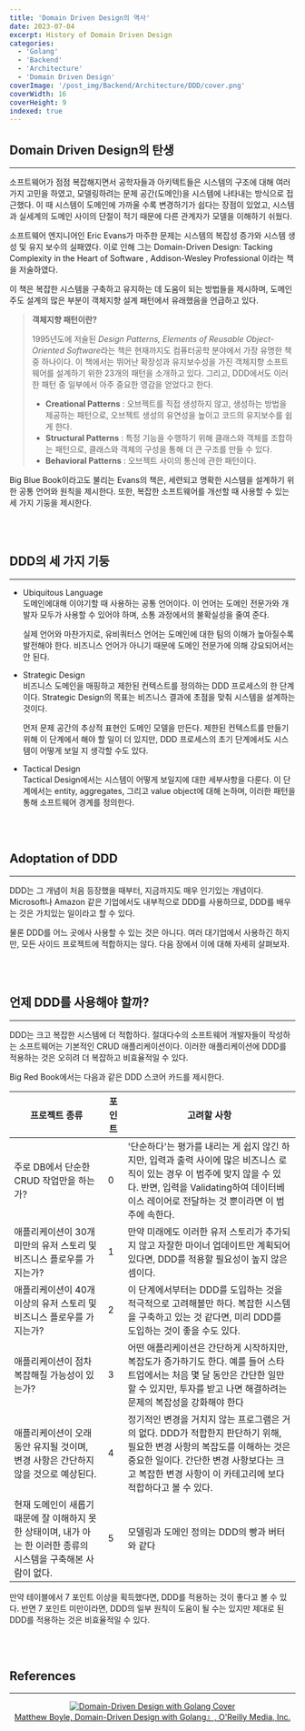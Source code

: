 ```yaml
---
title: 'Domain Driven Design의 역사'
date: 2023-07-04
excerpt: History of Domain Driven Design
categories:
  - 'Golang'
  - 'Backend'
  - 'Architecture'
  - 'Domain Driven Design'
coverImage: '/post_img/Backend/Architecture/DDD/cover.png'
coverWidth: 16
coverHeight: 9
indexed: true
---
```


## Domain Driven Design의 탄생

---

소프트웨어가 점점 복잡해지면서 공학자들과 아키텍트들은 시스템의 구조에 대해 여러 가지 고민을 하였고,
모델링하려는 문제 공간(도메인)을 시스템에 나타내는 방식으로 접근했다.
이 때 시스템이 도메인에 가까울 수록 변경하기가 쉽다는 장점이 있었고, 시스템과 실세계의 도메인 사이의 단절이 적기 때문에 다른 관계자가 모델을 이해하기 쉬웠다.

소프트웨어 엔지니어인 Eric Evans가 마주한 문제는 시스템의 복잡성 증가와 시스템 생성 및 유지 보수의 실패였다.
이로 인해 그는 Domain-Driven Design: Tacking Complexity in the Heart of Software , Addison-Wesley Professional 이라는 책을 저술하였다.

이 책은 복잡한 시스템을 구축하고 유지하는 데 도움이 되는 방법들을 제시하며, 도메인 주도 설계의 많은 부분이 객체지향 설계 패턴에서 유래했음을 언급하고 있다.

> **객체지향 패턴이란?**
>
> 1995년도에 저술된 *Design Patterns, Elements of Reusable Object-Oriented Software*라는 책은 현재까지도 컴퓨터공학 분야에서 가장 유명한 책 중 하나이다.
> 이 책에서는 뛰어난 확장성과 유지보수성을 가진 객체지향 소프트웨어를 설계하기 위한 23개의 패턴을 소개하고 있다.
> 그리고, DDD에서도 이러한 패턴 중 일부에서 아주 중요한 영감을 얻었다고 한다.
>
> - **Creational Patterns** : 오브젝트를 직접 생성하지 않고, 생성하는 방법을 제공하는 패턴으로, 오브젝트 생성의 유연성을 높이고 코드의 유지보수를 쉽게 한다.
> - **Structural Patterns** : 특정 기능을 수행하기 위해 클래스와 객체를 조합하는 패턴으로, 클래스와 객체의 구성을 통해 더 큰 구조를 만들 수 있다.
> - **Behavioral Patterns** : 오브젝트 사이의 통신에 관한 패턴이다.

Big Blue Book이라고도 불리는 Evans의 책은, 세련되고 명확한 시스템을 설계하기 위한 공통 언어와 원칙을 제시한다.
또한, 복잡한 소프트웨어를 개선할 때 사용할 수 있는 세 가지 기둥을 제시한다.

<br><br>

## DDD의 세 가지 기둥

---

- Ubiquitous Language  
  도메인에대해 이야기할 때 사용하는 공통 언어이다.
  이 언어는 도메인 전문가와 개발자 모두가 사용할 수 있어야 하며, 소통 과정에서의 불확실성을 줄여 준다.

  실제 언어와 마찬가지로, 유비쿼터스 언어는 도메인에 대한 팀의 이해가 높아질수록 발전해야 한다.
  비즈니스 언어가 아니기 때문에 도메인 전문가에 의해 강요되어서는 안 된다.

- Strategic Design  
  비즈니스 도메인을 매핑하고 제한된 컨텍스트를 정의하는 DDD 프로세스의 한 단계이다.
  Strategic Design의 목표는 비즈니스 결과에 초점을 맞춰 시스템을 설계하는 것이다.

  먼저 문제 공간의 추상적 표현인 도메인 모델을 만든다.
  제한된 컨텍스트를 만들기 위해 이 단계에서 해야 할 일이 더 있지만,
  DDD 프로세스의 초기 단계에서도 시스템이 어떻게 보일 지 생각할 수도 있다.

- Tactical Design  
  Tactical Design에서는 시스템이 어떻게 보일지에 대한 세부사항을 다룬다.
  이 단계에서는 entity, aggregates, 그리고 value object에 대해 논하며,
  이러한 패턴을 통해 소프트웨어 경계를 정의한다.

<br><br>

## Adoptation of DDD

---

DDD는 그 개념이 처음 등장했을 때부터, 지금까지도 매우 인기있는 개념이다.
Microsoft나 Amazon 같은 기업에서도 내부적으로 DDD를 사용하므로, DDD를 배우는 것은 가치있는 일이라고 할 수 있다.

물론 DDD를 어느 곳에사 사용할 수 있는 것은 아니다.
여러 대기업에서 사용하긴 하지만, 모든 사이드 프로젝트에 적합하지는 않다.
다음 장에서 이에 대해 자세히 살펴보자.

<br><br>

## 언제 DDD를 사용해야 할까?

---

DDD는 크고 복잡한 시스템에 더 적합하다.
절대다수의 소프트웨어 개발자들이 작성하는 소프트웨어는 기본적인 CRUD 애플리케이션이다.
이러한 애플리케이션에 DDD를 적용하는 것은 오히려 더 복잡하고 비효율적일 수 있다.

Big Red Book에서는 다음과 같은 DDD 스코어 카드를 제시한다.

| 프로젝트 종류                                                                                                    | 포인트 | 고려할 사항                                                                                                                                                                                                                       |
| ---------------------------------------------------------------------------------------------------------------- | ------ | --------------------------------------------------------------------------------------------------------------------------------------------------------------------------------------------------------------------------------- |
| 주로 DB에서 단순한 CRUD 작업만을 하는가?                                                                         | 0      | '단순하다'는 평가를 내리는 게 쉽지 않긴 하지만, 입력과 출력 사이에 많은 비즈니스 로직이 있는 경우 이 범주에 맞지 않을 수 있다. 반면, 입력을 Validating하여 데이터베이스 레이어로 전달하는 것 뿐이라면 이 범주에 속한다.           |
| 애플리케이션이 30개 미만의 유저 스토리 및 비즈니스 플로우를 가지는가?                                            | 1      | 만약 미래에도 이러한 유저 스토리가 추가되지 않고 자잘한 마이너 업데이트만 계획되어 있다면, DDD를 적용할 필요성이 높지 않은 셈이다.                                                                                                |
| 애플리케이션이 40개 이상의 유저 스토리 및 비즈니스 플로우를 가지는가?                                            | 2      | 이 단계에서부터는 DDD를 도입하는 것을 적극적으로 고려해볼만 하다. 복잡한 시스템을 구축하고 있는 것 같다면, 미리 DDD를 도입하는 것이 좋을 수도 있다.                                                                               |
| 애플리케이션이 점차 복잡해질 가능성이 있는가?                                                                    | 3      | 어떤 애플리케이션은 간단하게 시작하지만, 복잡도가 증가하기도 한다. 예를 들어 스타트업에서는 처음 몇 달 동안은 간단한 일만 할 수 있지만, 투자를 받고 나면 해결하려는 문제의 복잡성을 강화해야 한다                                 |
| 애플리케이션이 오래동안 유지될 것이며, 변경 사항은 간단하지 않을 것으로 예상된다.                                | 4      | 정기적인 변경을 거치지 않는 프로그램은 거의 없다. DDD가 적합한지 판단하기 위해, 필요한 변경 사항의 복잡도를 이해하는 것은 중요한 일이다. 간단한 변경 사항보다는 크고 복잡한 변경 사항이 이 카테고리에 보다 적합하다고 볼 수 있다. |
| 현재 도메인이 새롭기 때문에 잘 이해하지 못한 상태이며, 내가 아는 한 이러한 종류의 시스템을 구축해본 사람이 없다. | 5      | 모델링과 도메인 정의는 DDD의 빵과 버터와 같다                                                                                                                                                                                     |

만약 테이블에서 7 포인트 이상을 획득했다면, DDD를 적용하는 것이 좋다고 볼 수 있다.
반면 7 포인트 미만이라면, DDD의 일부 원칙이 도움이 될 수는 있지만 제대로 된 DDD를 적용하는 것은 비효율적일 수 있다.

<br><br>

## References

---

<center>

[![Domain-Driven Design with Golang Cover](https://learning.oreilly.com/covers/urn:orm:book:9781804613450/400w/)](https://learning.oreilly.com/library/view/domain-driven-design-with/9781804613450/) <br>
[Matthew Boyle, Domain-Driven Design with Golang』, O'Reilly Media, Inc.](https://learning.oreilly.com/library/view/domain-driven-design-with/9781804613450/)

</center>

<br><br>
